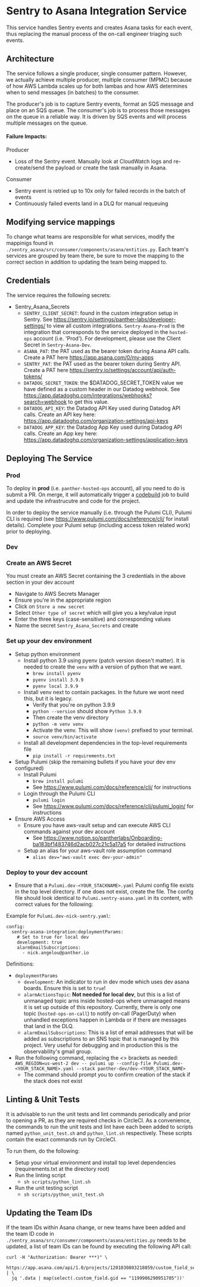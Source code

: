 # Sentry to Asana Integration Service

This service handles Sentry events and creates Asana tasks for each event, thus replacing
the manual process of the on-call engineer triaging such events.

## Architecture

The service follows a single producer, single consumer pattern. However, we actually achieve multiple producer, multiple consumer (MPMC)
because of how AWS Lambda scales up for both lambas and how AWS determines when to send messages (in batches) to the consumer.

The producer's job is to capture Sentry events, format an SQS message and place on an SQS queue. The consumer's job is to process those messages on the queue in a reliable way. It is driven by SQS events and will process multiple messages on the queue.

#### Failure Impacts:

Producer

- Loss of the Sentry event. Manually look at CloudWatch logs and re-create/send the payload or create the task manually in Asana.

Consumer

- Sentry event is retried up to 10x only for failed records in the batch of events
- Continuously failed events land in a DLQ for manual requeuing

## Modifying service mappings

To change what teams are responsible for what services, modify the mappinigs found in `./sentry_asana/src/consumer/components/asana/entities.py`.
Each team's services are grouped by team there, be sure to move the mapping to the correct section in addition to updating the team being mapped to.

## Credentials

The service requires the following secrets:

- Sentry_Asana_Secrets
  - `SENTRY_CLIENT_SECRET`: found in the custom integration setup in Sentry. See https://sentry.io/settings/panther-labs/developer-settings/ to view all custom integrations. `Sentry-Asana-Prod` is the integration that corresponds to the service deployed in the `hosted-ops` account (i.e. 'Prod'). For development, please use the Client Secret in `Sentry-Asana-Dev`.
  - `ASANA_PAT`: the PAT used as the bearer token during Asana API calls. Create a PAT here https://app.asana.com/0/my-apps
  - `SENTRY_PAT`: the PAT used as the bearer token during Sentry API. Create a PAT here https://sentry.io/settings/account/api/auth-tokens/
  - `DATADOG_SECRET_TOKEN`: the $DATADOG_SECRET_TOKEN value we have defined as a custom header in our Datadog webhook. See https://app.datadoghq.com/integrations/webhooks?search=webhook to get this value.
  - `DATADOG_API_KEY`: the Datadog API Key used during Datadog API calls. Create an API key here: https://app.datadoghq.com/organization-settings/api-keys
  - `DATADOG_APP_KEY`: the Datadog App Key used during Datadog API calls. Create an App key here: https://app.datadoghq.com/organization-settings/application-keys

## Deploying The Service

### Prod

To deploy in **prod** (i.e. `panther-hosted-ops` account), all you need to do is submit a PR. On merge, it will automatically trigger a [codebuild](https://github.com/panther-labs/hosted-aws-management/blob/master/panther-hosted-ops/us-west-2/sentry-asana-codebuild.yml) job to build and update the infrastrucutre and code for the project.

In order to deploy the service manually (i.e. through the Pulumi CLI), Pulumi CLI is required (see https://www.pulumi.com/docs/reference/cli/ for install details). Complete your Pulumi setup (including access token related work) prior to deploying.

### Dev

### Create an AWS Secret

You must create an AWS Secret containing the 3 credentials in the above section in your dev account

- Navigate to AWS Secrets Manager
- Ensure you're in the appropriate region
- Click on `Store a new secret`
- Select `Other type of secret` which will give you a key/value input
- Enter the three keys (case-sensitive) and corresponding values
- Name the secret `Sentry_Asana_Secrets` and create

### Set up your dev environment

- Setup python environment
  - Install python 3.9 using pyenv (patch version doesn't matter). It is needed to create the `venv` with a version of python that we want.
    - `brew install pyenv`
    - `pyenv install 3.9.9`
    - `pyenv local 3.9.9`
  - Install venv next to contain packages. In the future we wont need this, but it is legacy.
    - Verify that you're on python 3.9.9
    - `python --version` should show `Python 3.9.9`
    - Then create the venv directory
    - `python -m venv venv`
    - Activate the venv. This will show `(venv)` prefixed to your terminal.
    - `source venv/bin/activate`
  - Install all development dependencies in the top-level requirements file
    - `pip install -r requirements.txt`
- Setup Pulumi (skip the remaining bullets if you have your dev env configured)
  - Install Pulumi
    - `brew install pulumi`
    - See https://www.pulumi.com/docs/reference/cli/ for instructions
  - Login through the Pulumi CLI
    - `pulumi login`
    - See https://www.pulumi.com/docs/reference/cli/pulumi_login/ for instructions
- Ensure AWS Access
  - Ensure you have aws-vault setup and can execute AWS CLI commands against your dev account
    - See https://www.notion.so/pantherlabs/Onboarding-ba183bf1483746d2acb027c21c5a17a5 for detailed instructions
  - Setup an alias for your aws-vault role assumption command
    - `alias dev="aws-vault exec dev-your-admin"`

### Deploy to your dev account

- Ensure that a `Pulumi.dev-<YOUR_STACKNAME>.yaml` Pulumi config file exists in the top level directory. If one does not exist, create the file. The config file should look identical to `Pulumi.sentry-asana.yaml` in its content, with correct values for the following:

Example for `Pulumi.dev-nick-sentry.yaml`:
```
config:
  sentry-asana-integration:deploymentParams:
    # Set to true for local dev
    development: true
    alarmEmailSubscriptions:
      - nick.angelou@panther.io
```
Definitions:
  - `deploymentParams`
    - `development`: An indicator to run in dev mode which uses dev asana boards. Ensure this is set to `true`!
    - `alarmActionsTopic`: **Not needed for local dev**, but this is a list of unmanaged topic arns inside hosted-ops where unmanaged means it is set up outside of this repository. Currently, there is only one topic (`hosted-ops-on-call`) to notify on-call (PagerDuty) when unhandled exceptions happen in Lambda or if there are messages that land in the DLQ.
    - `alarmEmailSubscriptions`: This is a list of email addresses that will be added as subscriptions to an SNS topic that is managed by this project. Very useful for debugging and in production this is the observability's gmail group.
- Run the following command, replacing the <> brackets as needed: `AWS_REGION=us-west-2 dev -- pulumi up --config-file Pulumi.dev-<YOUR_STACK_NAME>.yaml --stack panther-dev/dev-<YOUR_STACK_NAME>`
  - The command should prompt you to confirm creation of the stack if the stack does not exist

## Linting & Unit Tests

It is advisable to run the unit tests and lint commands periodically and prior to opening a PR, as they are required checks in CircleCI. As a convenience, the commands to run the unit tests and lint have each been added to scripts named `python_unit_test.sh` and `python_lint.sh` respectively. These scripts contain the exact commands run by CircleCI.

To run them, do the following:

- Setup your virtual environment and install top level dependencies (requirements.txt at the directory root)
- Run the linting script
  - `sh scripts/python_lint.sh`
- Run the unit testing script
  - `sh scripts/python_unit_test.sh`

## Updating the Team IDs

If the team IDs within Asana change, or new teams have been added and the team ID code in `./sentry_asana/src/consumer/components/asana/entities.py` needs to be updated, a list of team IDs can be found by executing the following API call:

```
curl -H "Authorization: Bearer ***)" \
  https://app.asana.com/api/1.0/projects/1201030803218059/custom_field_settings | \
  jq '.data | map(select(.custom_field.gid == "1199906290951705"))'
```
